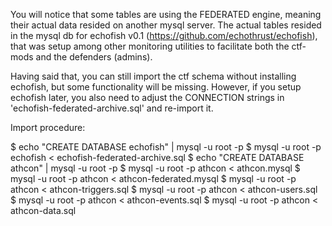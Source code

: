 You will notice that some tables are using the FEDERATED engine, meaning their actual data resided on another mysql server. The actual tables resided in the mysql db for echofish v0.1 (https://github.com/echothrust/echofish), that was setup among other monitoring utilities to facilitate both the ctf-mods and the defenders (admins).

Having said that, you can still import the ctf schema without installing echofish, but some functionality will be missing. However, if you setup echofish later, you also need to adjust the CONNECTION strings in 'echofish-federated-archive.sql' and re-import it.

Import procedure:

$ echo "CREATE DATABASE echofish" | mysql -u root -p
$ mysql -u root -p echofish < echofish-federated-archive.sql
$ echo "CREATE DATABASE athcon" | mysql -u root -p 
$ mysql -u root -p athcon < athcon.mysql
$ mysql -u root -p athcon < athcon-federated.mysql
$ mysql -u root -p athcon < athcon-triggers.sql
$ mysql -u root -p athcon < athcon-users.sql
$ mysql -u root -p athcon < athcon-events.sql
$ mysql -u root -p athcon < athcon-data.sql

